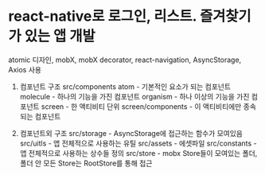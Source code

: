 # react-native로 로그인, 리스트. 즐겨찾기가 있는 앱 개발
atomic 디자인, mobX, mobX decorator, react-navigation, AsyncStorage, Axios 사용

1. 컴포넌트 구조 src/components
atom - 기본적인 요소가 되는 컴포넌트
molecule - 하나의 기능을 가진 컴포넌트
organism - 하나 이상의 기능을 가진 컴포넌트
screen - 한 액티비티 단위
screen/components - 이 액티비티에만 종속되는 컴포넌트

2. 컴포넌트외 구조
src/storage - AsyncStorage에 접근하는 함수가 모여있음
src/uitls - 앱 전체적으로 사용하는 유틸
src/assets - 에셋파일
src/constants - 앱 전체적으로 사용하는 상수들 정의
src/store - mobx Store들이 모여있는 폴더, 폴더 안 모든 Store는 RootStore를 통해 접근
